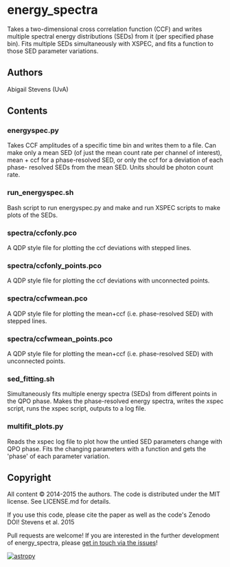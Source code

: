 # energy_spectra

Takes a two-dimensional cross correlation function (CCF) and writes multiple 
spectral energy distributions (SEDs) from it (per specified phase bin). Fits 
multiple SEDs simultaneously with XSPEC, and fits a function to those SED 
parameter variations.

## Authors
Abigail Stevens (UvA)

## Contents

### energyspec.py
Takes CCF amplitudes of a specific time bin and writes them to a file. Can make
only a mean SED (of just the mean count rate per channel of interest), mean \+ 
ccf for a phase-resolved SED, or only the ccf for a deviation of each phase-
resolved SEDs from the mean SED. Units should be photon count rate.

### run_energyspec.sh
Bash script to run energyspec.py and make and run XSPEC scripts to make plots of
the SEDs.

### spectra/ccfonly.pco
A QDP style file for plotting the ccf deviations with stepped lines.

### spectra/ccfonly_points.pco
A QDP style file for plotting the ccf deviations with unconnected points.

### spectra/ccfwmean.pco
A QDP style file for plotting the mean+ccf (i.e. phase-resolved SED) with 
stepped lines.

### spectra/ccfwmean_points.pco
A QDP style file for plotting the mean+ccf (i.e. phase-resolved SED) with 
unconnected points.

### sed_fitting.sh
Simultaneously fits multiple energy spectra (SEDs) from different points in the 
QPO phase. Makes the phase-resolved energy spectra, writes the xspec script, 
runs the xspec script, outputs to a log file.

### multifit_plots.py
Reads the xspec log file to plot how the untied SED parameters change with QPO 
phase. Fits the changing parameters with a function and gets the 'phase' of 
each parameter variation.


## Copyright
 
All content © 2014-2015 the authors. The code is distributed under the MIT 
license. See LICENSE.md for details.

If you use this code, please cite the paper as well as the code's Zenodo DOI! 
Stevens et al. 2015

Pull requests are welcome! If you are interested in the further development of 
energy_spectra, please [get in touch via the issues](https://github.com/abigailStev/energy_spectra/issues)!


 [![astropy](http://img.shields.io/badge/powered%20by-AstroPy-orange.svg?style=flat)](http://www.astropy.org/) 